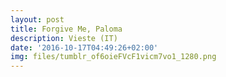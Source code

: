 ```yaml
---
layout: post
title: Forgive Me, Paloma
description: Vieste (IT)
date: '2016-10-17T04:49:26+02:00'
img: files/tumblr_of6oieFVcF1vicm7vo1_1280.png
---
```

